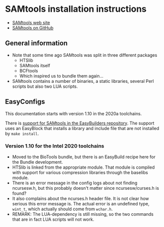 # SAMtools installation instructions

  * [SAMtools web site](http://www.htslib.org/)
  * [SAMtools on GitHub](https://github.com/samtools/samtools)


## General information

  * Note that some time ago SAMtools was split in three different packages
      * HTSlib
      * SAMtools itself
      * BCFtools
      * Which inspired us to bundle them again...
  * SAMtools contains a number of binaries, a static libraries, several Perl 
    scripts but also two LUA scripts.


## EasyConfigs

This documentation starts with version 1.10 in the 2020a toolchains.

There is [support for SAMtools in the EasyBuilders
repository](https://github.com/easybuilders/easybuild-easyconfigs/tree/master/easybuild/easyconfigs/s/SAMtools).
The support uses an EasyBlock that installs a library and include file that are 
not installed by `make install`.


### Version 1.10 for the Intel 2020 toolchains

  * Moved to the BioTools bundle, but there is an EasyBuild recipe here
    for the Bundle development.
  * HTSlib is linked from the appropriate module. That module is compiled
    with support for various compression libraries through the baselibs module.
  * There is an error message in the config logs about not finding ncursesw.h,
    but this probably doesn't matter since ncursesw/curses.h is found?
  * It also complains about the ncurses.h header file. It is not clear how serious
    this error message is. The actual error is an undefined type, ``wint_t``, 
    which actually should come from ``wchar.h``.
  * REMARK: The LUA-dependency is still missing, so the two commands that are in
    fact LUA scripts will not work.
